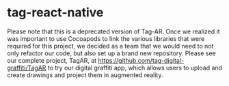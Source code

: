 # tag-react-native

Please note that this is a deprecated version of Tag-AR. Once we realized it was important to use Cocoapods to link the various libraries that were required for this project, we decided as a team that we would need to not only refactor our code, but also set up a brand new repository. Please see our complete project, TagAR, at https://github.com/tag-digital-graffiti/TagAR to try our digital graffiti app, which allows users to upload and create drawings and project them in augmented reality. 
